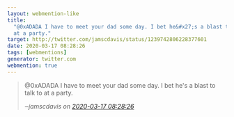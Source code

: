 ```yaml
---
layout: webmention-like
title:
  "@0xADADA I have to meet your dad some day. I bet he&#x27;s a blast to talk to
  at a party."
target: http://twitter.com/jamscdavis/status/1239742806228377601
date: 2020-03-17 08:28:26
tags: [webmentions]
generator: twitter.com
webmention: true
---
```


<blockquote class="external-citation">
  <p>
    @0xADADA I have to meet your dad some day. I bet he&#x27;s a blast to talk to at a party.
  </p>
  <cite>‒<span class="p-author p-name">jamscdavis</span>
    on
    <a href="http://twitter.com/jamscdavis/status/1239742806228377601" rel="external nofollow" target="_blank">2020-03-17 08:28:26</a>
  </cite>
</blockquote>
